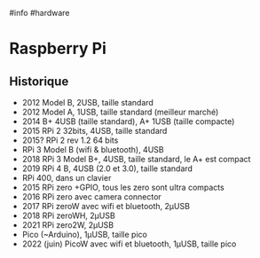 #info #hardware

# Raspberry Pi

## Historique

* 2012 Model B, 2USB, taille standard
* 2012 Model A, 1USB, taille standard (meilleur marché)
* 2014 B+ 4USB (taille standard), A+ 1USB (taille compacte)
* 2015 RPi 2 32bits, 4USB, taille standard
* 2015? RPi 2 rev 1.2 64 bits
* RPi 3 Model B (wifi & bluetooth), 4USB
* 2018 RPi 3 Model B+, 4USB, taille standard, le A+ est compact
* 2019 RPi 4 B, 4USB (2.0 et 3.0), taille standard
* RPi 400, dans un clavier
* 2015 RPi zero +GPIO, tous les zero sont ultra compacts
* 2016 RPi zero avec camera connector
* 2017 RPi zeroW avec wifi et bluetooth, 2µUSB
* 2018 RPi zeroWH, 2µUSB
* 2021 RPi zero2W, 2µUSB
* Pico (~Arduino), 1µUSB, taille pico
* 2022 (juin) PicoW avec wifi et bluetooth, 1µUSB, taille pico

